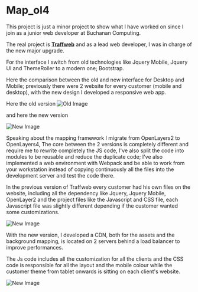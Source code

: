 # Map_ol4

This project is just a minor project to show what I have worked on since I join as a junior web developer at Buchanan Computing.

The real project is **[Traffweb](http://www.traffwebdemo.co.uk/)** and as a lead web developer, I was in charge of the new major upgrade.

For the interface I switch from old technologies like Jquery Mobile, Jquery UI and ThemeRoller to a modern one; Bootstrap.

Here the comparison between the old and new interface for Desktop and Mobile; previously there were 2 website for every customer (mobile and desktop), with the new design I developed a responsive web app.

Here the old version
![Old Image](https://user-images.githubusercontent.com/17096352/38583856-4a4104b0-3d0c-11e8-9930-bad8fa027843.png)

and here the new version

![New Image](https://user-images.githubusercontent.com/17096352/38583885-6683c32e-3d0c-11e8-8504-d76f4205522f.png)

Speaking about the mapping framework I migrate from OpenLayers2 to OpenLayers4, The core between the 2 versions is completely different and require me to rewrite completely the JS code, I've also split the code into modules to be reusable and reduce the duplicate code; I've also implemented a web environment with Webpack and be able to work from your workstation instead of copying continuously all the files into the development server and test the code there.

In the previous version of Traffweb every customer had his own files on the website, including all the dependency like Jquery, Jquery Mobile, OpenLayer2 and the project files like the Javascript and CSS file, each Javascript file was slightly different depending if the customer wanted some customizations.

![New Image](https://user-images.githubusercontent.com/17096352/68525428-3b03ac80-02c9-11ea-9964-5bb9ed858aaa.png)

With the new version, I developed a CDN, both for the assets and the background mapping, is located on 2 servers behind a load balancer to improve performances.

The Js code includes all the customization for all the clients and the CSS code is responsible for all the layout and the mobile colour while the customer theme from tablet onwards is sitting on each client's website.

![New Image](https://user-images.githubusercontent.com/17096352/68525433-48209b80-02c9-11ea-94bc-84fc7395bf63.png)
